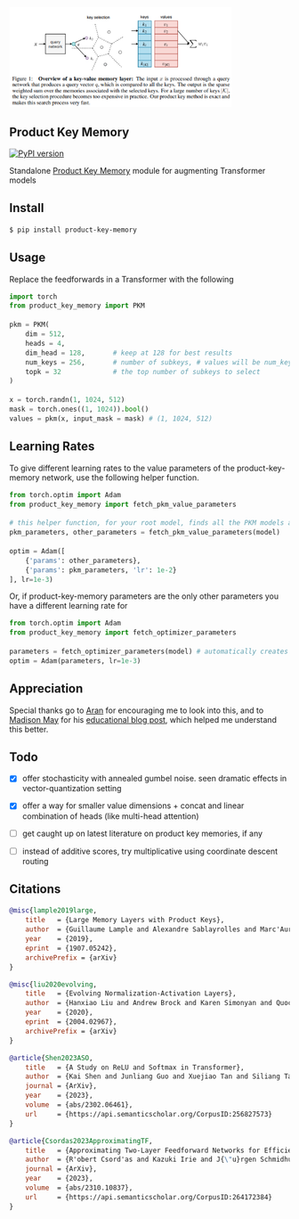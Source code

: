 <img src="./pkm.png" width="400px"></img>

## Product Key Memory

[![PyPI version](https://badge.fury.io/py/product-key-memory.svg)](https://badge.fury.io/py/product-key-memory)

Standalone <a href="https://arxiv.org/abs/1907.05242">Product Key Memory</a> module for augmenting Transformer models

## Install

```bash
$ pip install product-key-memory
```

## Usage

Replace the feedforwards in a Transformer with the following

```python
import torch
from product_key_memory import PKM

pkm = PKM(
    dim = 512,
    heads = 4,
    dim_head = 128,       # keep at 128 for best results
    num_keys = 256,       # number of subkeys, # values will be num_keys ^ 2
    topk = 32             # the top number of subkeys to select
)

x = torch.randn(1, 1024, 512)
mask = torch.ones((1, 1024)).bool()
values = pkm(x, input_mask = mask) # (1, 1024, 512)
```

## Learning Rates

To give different learning rates to the value parameters of the product-key-memory network, use the following helper function.

```python
from torch.optim import Adam
from product_key_memory import fetch_pkm_value_parameters

# this helper function, for your root model, finds all the PKM models and the embedding bag weight parameters
pkm_parameters, other_parameters = fetch_pkm_value_parameters(model)

optim = Adam([
    {'params': other_parameters},
    {'params': pkm_parameters, 'lr': 1e-2}
], lr=1e-3)
```

Or, if product-key-memory parameters are the only other parameters you have a different learning rate for

```python
from torch.optim import Adam
from product_key_memory import fetch_optimizer_parameters

parameters = fetch_optimizer_parameters(model) # automatically creates array of parameter settings with learning rate set at 1e-2 for pkm values
optim = Adam(parameters, lr=1e-3)
```

## Appreciation

Special thanks go to <a href="https://github.com/AranKomat">Aran</a> for encouraging me to look into this, and to <a href="https://github.com/madisonmay">Madison May</a> for his <a href="https://www.pragmatic.ml/large-memory-layers-with-product-keys/">educational blog post</a>, which helped me understand this better.

## Todo

- [x] offer stochasticity with annealed gumbel noise. seen dramatic effects in vector-quantization setting
- [x] offer a way for smaller value dimensions + concat and linear combination of heads (like multi-head attention)

- [ ] get caught up on latest literature on product key memories, if any
- [ ] instead of additive scores, try multiplicative using coordinate descent routing

## Citations

```bibtex
@misc{lample2019large,
    title   = {Large Memory Layers with Product Keys},
    author  = {Guillaume Lample and Alexandre Sablayrolles and Marc'Aurelio Ranzato and Ludovic Denoyer and Hervé Jégou},
    year    = {2019},
    eprint  = {1907.05242},
    archivePrefix = {arXiv}
}
```

```bibtex
@misc{liu2020evolving,
    title   = {Evolving Normalization-Activation Layers},
    author  = {Hanxiao Liu and Andrew Brock and Karen Simonyan and Quoc V. Le},
    year    = {2020},
    eprint  = {2004.02967},
    archivePrefix = {arXiv}
}
```

```bibtex
@article{Shen2023ASO,
    title   = {A Study on ReLU and Softmax in Transformer},
    author  = {Kai Shen and Junliang Guo and Xuejiao Tan and Siliang Tang and Rui Wang and Jiang Bian},
    journal = {ArXiv},
    year    = {2023},
    volume  = {abs/2302.06461},
    url     = {https://api.semanticscholar.org/CorpusID:256827573}
}
```

```bibtex
@article{Csordas2023ApproximatingTF,
    title   = {Approximating Two-Layer Feedforward Networks for Efficient Transformers},
    author  = {R'obert Csord'as and Kazuki Irie and J{\"u}rgen Schmidhuber},
    journal = {ArXiv},
    year    = {2023},
    volume  = {abs/2310.10837},
    url     = {https://api.semanticscholar.org/CorpusID:264172384}
}
```
